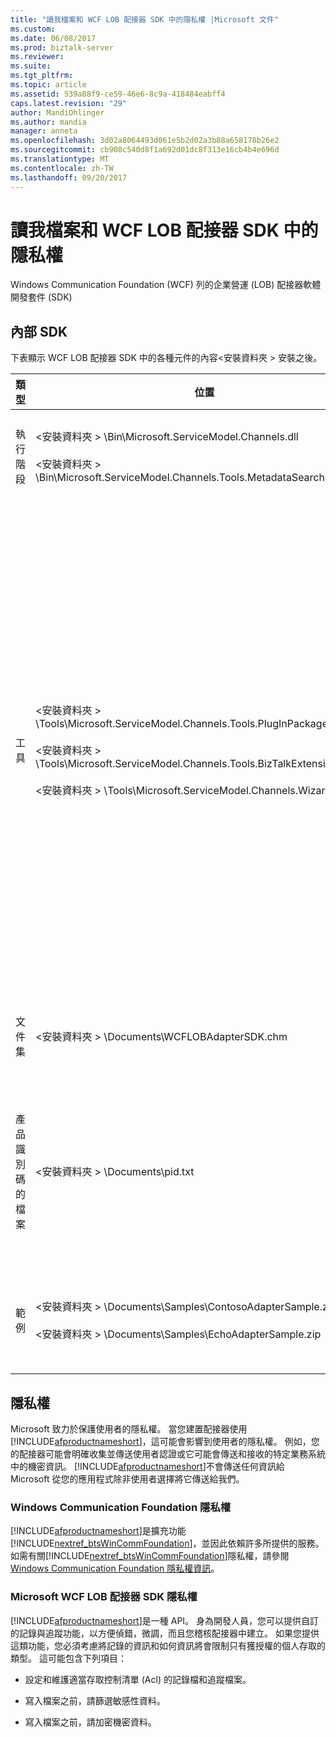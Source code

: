 ```yaml
---
title: "讀我檔案和 WCF LOB 配接器 SDK 中的隱私權 |Microsoft 文件"
ms.custom: 
ms.date: 06/08/2017
ms.prod: biztalk-server
ms.reviewer: 
ms.suite: 
ms.tgt_pltfrm: 
ms.topic: article
ms.assetid: 539a88f9-ce59-46e6-8c9a-418484eabff4
caps.latest.revision: "29"
author: MandiOhlinger
ms.author: mandia
manager: anneta
ms.openlocfilehash: 3d02a8064493d061e5b2d02a3b88a658178b26e2
ms.sourcegitcommit: cb908c540d8f1a692d01dc8f313e16cb4b4e696d
ms.translationtype: MT
ms.contentlocale: zh-TW
ms.lasthandoff: 09/20/2017
---
```

# <a name="readme-and-privacy-in-the-wcf-lob-adapter-sdk"></a>讀我檔案和 WCF LOB 配接器 SDK 中的隱私權
Windows Communication Foundation (WCF) 列的企業營運 (LOB) 配接器軟體開發套件 (SDK)  
  
## <a name="inside-the-sdk"></a>內部 SDK  
 下表顯示 WCF LOB 配接器 SDK 中的各種元件的內容\<安裝資料夾 > 安裝之後。  
  
|類型|位置|Description|  
|----------|--------------|-----------------|  
|執行階段|\<安裝資料夾 > \Bin\Microsoft.ServiceModel.Channels.dll<br /><br /> \<安裝資料夾 > \Bin\Microsoft.ServiceModel.Channels.Tools.MetadataSearchBrowse.dll|這些組件包含執行階段，包括工具內使用的主要表單元件的基底。|  
|工具|\<安裝資料夾 > \Tools\Microsoft.ServiceModel.Channels.Tools.PlugInPackage.dll<br /><br /> \<安裝資料夾 > \Tools\Microsoft.ServiceModel.Channels.Tools.BizTalkExtension.dll<br /><br /> \<安裝資料夾 > \Tools\Microsoft.ServiceModel.Channels.Wizards.dll|**新增配接器服務參考 Visual Studio 外掛程式**<br /><br /> （.NET 專案 [按一下滑鼠右鍵]，加入配接器服務參考）<br /><br /> **使用配接器服務 BizTalk 專案增益集**<br /><br /> （BizTalk 專案 [按一下滑鼠右鍵]，[新增]，新增產生的項目，使用配接器服務）<br /><br /> **WCF LOB 配接器開發精靈**<br /><br /> （檔案、 新的、 專案、 Visual C#、 WCF LOB 配接器）|  
|文件集|\<安裝資料夾 > \Documents\WCFLOBAdapterSDK.chm|此檔案包含概念性內容和此版本的受管理的參考內容。|  
|產品識別碼的檔案|\<安裝資料夾 > \Documents\pid.txt|此檔案包含 WCF LOB Adapter SDK 的產品識別碼。 在連絡 Microsoft 客戶服務及支援 (CSS) 時，請使用此產品識別碼做為參考。|  
|範例|\<安裝資料夾 > \Documents\Samples\ContosoAdapterSample.zip<br /><br /> \<安裝資料夾 > \Documents\Samples\EchoAdapterSample.zip|[Samples] 資料夾包含兩個範例配接器： Contoso 配接器和回應配接器。|  

## <a name="privacy"></a>隱私權
Microsoft 致力於保護使用者的隱私權。 當您建置配接器使用[!INCLUDE[afproductnameshort](../../includes/afproductnameshort-md.md)]，這可能會影響到使用者的隱私權。 例如，您的配接器可能會明確收集並傳送使用者認證或它可能會傳送和接收的特定業務系統中的機密資訊。 [!INCLUDE[afproductnameshort](../../includes/afproductnameshort-md.md)]不會傳送任何資訊給 Microsoft 從您的應用程式除非使用者選擇將它傳送給我們。  
  
### <a name="windows-communication-foundation-privacy"></a>Windows Communication Foundation 隱私權  
 [!INCLUDE[afproductnameshort](../../includes/afproductnameshort-md.md)]是擴充功能[!INCLUDE[nextref_btsWinCommFoundation](../../includes/nextref-btswincommfoundation-md.md)]，並因此依賴許多所提供的服務。 如需有關[!INCLUDE[nextref_btsWinCommFoundation](../../includes/nextref-btswincommfoundation-md.md)]隱私權，請參閱[Windows Communication Foundation 隱私權資訊](https://msdn.microsoft.com/library/ms733927.aspx)。  
  
### <a name="microsoft-wcf-lob-adapter-sdk-privacy"></a>Microsoft WCF LOB 配接器 SDK 隱私權  
 [!INCLUDE[afproductnameshort](../../includes/afproductnameshort-md.md)]是一種 API。 身為開發人員，您可以提供自訂的記錄與追蹤功能，以方便偵錯，微調，而且您稽核配接器中建立。 如果您提供這類功能，您必須考慮將記錄的資訊和如何資訊將會限制只有獲授權的個人存取的類型。 這可能包含下列項目：  
  
-   設定和維護適當存取控制清單 (Acl) 的記錄檔和追蹤檔案。  
  
-   寫入檔案之前，請篩選敏感性資料。  
  
-   寫入檔案之前，請加密機密資料。  